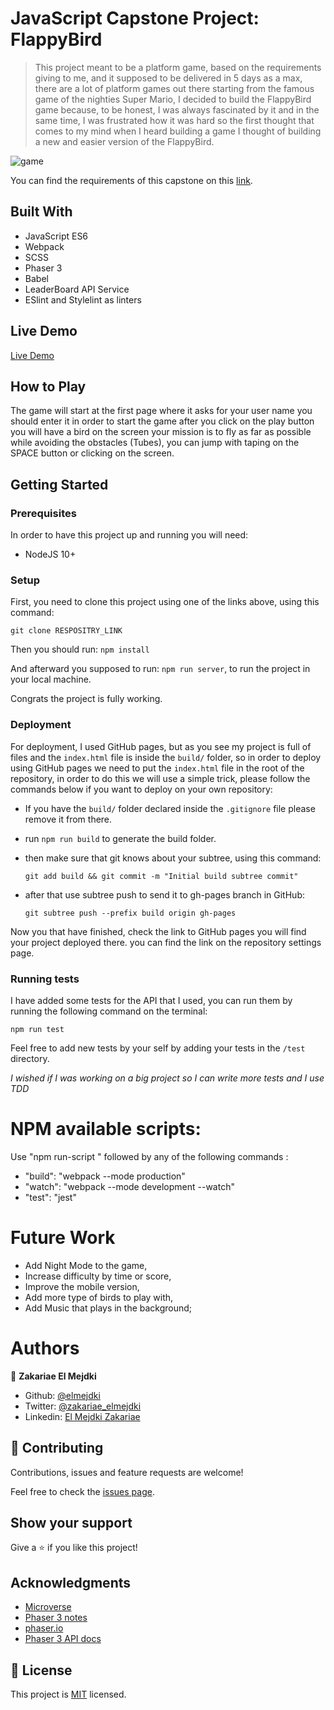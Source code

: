 # JavaScript Capstone Project: FlappyBird

> This project meant to be a platform game, based on the requirements giving to me, and it supposed to be delivered in 5 days as a max, there are a lot of platform games out there starting from the famous game of the nighties Super Mario, I decided to build the FlappyBird game because, to be honest, I was always fascinated by it and in the same time, I was frustrated how it was hard so the first thought that comes to my mind when I heard building a game I thought of building a new and easier version of the FlappyBird.

![game](./game_play.gif)

You can find the requirements of this capstone on this [link](https://www.notion.so/Platform-game-4a55a7d1fcc245bcb012c76814764712).

## Built With

- JavaScript ES6
- Webpack
- SCSS
- Phaser 3
- Babel
- LeaderBoard API Service
- ESlint and Stylelint as linters

## Live Demo

[Live Demo](https://elmejdki.github.io/FlappyBird/)

## How to Play

The game will start at the first page where it asks for your user name you should enter it in order to start the game after you click on the play button you will have a bird on the screen your mission is to fly as far as possible while avoiding the obstacles (Tubes), you can jump with taping on the SPACE button or clicking on the screen.

## Getting Started

### Prerequisites

In order to have this project up and running you will need:

- NodeJS 10+

### Setup

First, you need to clone this project using one of the links above, using this command:

`git clone RESPOSITRY_LINK`

Then you should run: `npm install`

And afterward you supposed to run: `npm run server`, to run the project in your local machine.

Congrats the project is fully working.

### Deployment

For deployment, I used GitHub pages, but as you see my project is full of files and the `index.html` file is inside the `build/` folder, so in order to deploy using GitHub pages we need to put the `index.html` file in the root of the repository, in order to do this we will use a simple trick, please follow the commands below if you want to deploy on your own repository:

- If you have the `build/`  folder declared inside the `.gitignore`  file please remove it from there.

- run `npm run build`  to generate the build folder.

- then make sure that git knows about your subtree, using this command:

  ```
  git add build && git commit -m "Initial build subtree commit"
  ```

- after that use subtree push to send it to gh-pages branch in GitHub:

  ```
  git subtree push --prefix build origin gh-pages
  ```

Now you that have finished, check the link to GitHub pages you will find your project deployed there. you can find the link on the repository settings page.

### Running tests

I have added some tests for the API that I used, you can run them by running the following command on the terminal:

```terminal
npm run test
```

Feel free to add new tests by your self by adding your tests in the `/test` directory.

_I wished if I was working on a big project so I can write more tests and I use TDD_

# NPM available scripts:

Use "npm run-script " followed by any of the following commands :

- "build": "webpack --mode production"
- "watch": "webpack --mode development --watch"
- "test": "jest"

# Future Work

- Add Night Mode to the game,
- Increase difficulty by time or score,
- Improve the mobile version,
- Add more type of birds to play with,
- Add Music that plays in the background;

# Authors

👤 **Zakariae El Mejdki**

- Github: [@elmejdki](https://github.com/elmejdki)
- Twitter: [@zakariae_elmejdki](https://twitter.com/zakariaemejdki)
- Linkedin: [El Mejdki Zakariae](https://www.linkedin.com/in/zakariaeelmejdki/)

## 🤝 Contributing

Contributions, issues and feature requests are welcome!

Feel free to check the [issues page](https://github.com/elmejdki/FlappyBird/issues).

## Show your support

Give a ⭐️ if you like this project!

## Acknowledgments

- [Microverse](https://www.microverse.org/)
- [Phaser 3 notes](https://rexrainbow.github.io/phaser3-rex-notes/docs/site/index.html)
- [phaser.io](https://phaser.io)
- [Phaser 3 API docs](https://photonstorm.github.io/phaser3-docs/index.html)

## 📝 License

This project is [MIT](lic.url) licensed.
